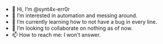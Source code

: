 - 👋 Hi, I’m @synt4x-err0r
- 👀 I’m interested in automation and messing around. 
- 🌱 I’m currently learning how to not have a bug in every line.
- 💞️ I’m looking to collaborate on nothing as of now.
- 📫 How to reach me: I won't answer.

<!---
synt4x-err0r/synt4x-err0r is a ✨ special ✨ repository because its `README.md` (this file) appears on your GitHub profile.
You can click the Preview link to take a look at your changes.
--->

